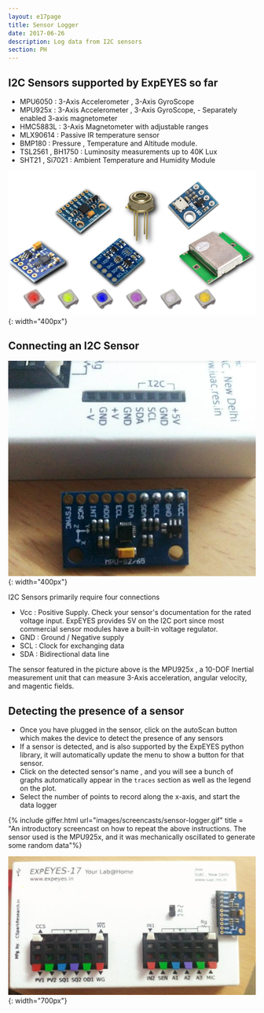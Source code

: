 ```yaml
---
layout: e17page
title: Sensor Logger
date: 2017-06-26
description: Log data from I2C sensors
section: PH
---
```


## I2C Sensors supported by ExpEYES so far

- MPU6050 : 3-Axis Accelerometer , 3-Axis GyroScope
- MPU925x : 3-Axis Accelerometer , 3-Axis GyroScope, - Separately enabled 3-axis magnetometer
- HMC5883L : 3-Axis Magnetometer with adjustable ranges
- MLX90614 : Passive IR temperature sensor
- BMP180 : Pressure , Temperature and Altitude module.
- TSL2561 , BH1750 : Luminosity measurements up to 40K Lux
- SHT21 , Si7021 : Ambient Temperature and Humidity Module

![](images/screenshots/sensor-logger-photos.png){: width="400px"}


## Connecting an I2C Sensor

![](images/photographs/sensor-logger-connections.jpg){: width="400px"}

I2C Sensors primarily require four connections
* Vcc : Positive Supply. Check your sensor's documentation for the rated voltage input. ExpEYES provides 5V on the I2C port since most commercial sensor modules have a built-in voltage regulator.
* GND : Ground / Negative supply
* SCL : Clock for exchanging data
* SDA : Bidirectional data line

The sensor featured in the picture above is the MPU925x , a 10-DOF Inertial measurement unit that can measure 3-Axis acceleration, angular velocity, and magentic fields.

## Detecting the presence of a sensor

* Once you have plugged in the sensor, click on the autoScan button which makes the device to detect the presence of any sensors
* If a sensor is detected, and is also supported by the ExpEYES python library, it will automatically update the menu to show a button for that sensor.
* Click on the detected sensor's name , and you will see a bunch of graphs automatically appear in the `traces` section as well as the legend on the plot.
* Select the number of points to record along the x-axis, and start the data logger


{% include giffer.html url="images/screencasts/sensor-logger.gif" title = "An introductory screencast on how to repeat the above instructions. The sensor used is the MPU925x, and it was mechanically oscillated to generate some random data"%}

![](images/photographs/sensor-logger.jpg){: width="700px"}

